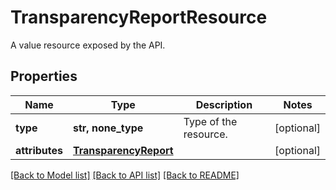 # TransparencyReportResource

A value resource exposed by the API.

## Properties
Name | Type | Description | Notes
------------ | ------------- | ------------- | -------------
**type** | **str, none_type** | Type of the resource. | [optional] 
**attributes** | [**TransparencyReport**](TransparencyReport.md) |  | [optional] 

[[Back to Model list]](../README.md#documentation-for-models) [[Back to API list]](../README.md#documentation-for-api-endpoints) [[Back to README]](../README.md)



